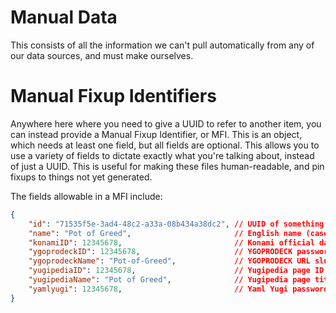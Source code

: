 # Manual Data

This consists of all the information we can't pull automatically from any of our data sources, and must make ourselves.

# Manual Fixup Identifiers

Anywhere here where you need to give a UUID to refer to another item, you can instead provide a Manual Fixup Identifier, or MFI. This is an object, which needs at least one field, but all fields are optional. This allows you to use a variety of fields to dictate exactly what you're talking about, instead of just a UUID. This is useful for making these files human-readable, and pin fixups to things not yet generated.

The fields allowable in a MFI include:

```json
{
    "id": "71535f5e-3ad4-48c2-a33a-08b434a38dc2", // UUID of something existing
    "name": "Pot of Greed",                       // English name (case sensitive)
    "konamiID": 12345678,                         // Konami official database ID
    "ygoprodeckID": 12345678,                     // YGOPRODECK password
    "ygoprodeckName": "Pot-of-Greed",             // YGOPRODECK URL slug
    "yugipediaID": 12345678,                      // Yugipedia page ID
    "yugipediaName": "Pot of Greed",              // Yugipedia page title
    "yamlyugi": 12345678,                         // Yaml Yugi password
}
```
